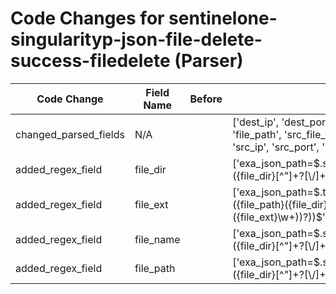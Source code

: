 # Code Changes for sentinelone-singularityp-json-file-delete-success-filedelete (Parser)

| Code Change | Field Name | Before | After |
|-------------|------------|--------|-------|
| changed_parsed_fields | N/A |  | ['dest_ip', 'dest_port', 'domain', 'file_dir', 'file_ext', 'file_name', 'file_path', 'src_file_dir', 'src_file_ext', 'src_file_name', 'src_file_path', 'src_ip', 'src_port', 'user'] |
| added_regex_field | file_dir |  | ['exa_json_path=$.sourceProcessInfo.filePath,exa_regex=^(({file_path}({file_dir}[^"]+?[\\\/]+)({file_name}[^"\\\/]+(\.([a-zA-Z]+))))|({=file_dir}[^"]+))', 'exa_json_path=$.targetProcessInfo.tgtFilePath,exa_regex=({file_path}({file_dir}[^"]+[\\\/]+)?({file_name}[^\\\/"]+?(\.({file_ext}\w+))?))$'] |
| added_regex_field | file_ext |  | ['exa_json_path=$.targetProcessInfo.tgtFilePath,exa_regex=({file_path}({file_dir}[^"]+[\\\/]+)?({file_name}[^\\\/"]+?(\.({file_ext}\w+))?))$'] |
| added_regex_field | file_name |  | ['exa_json_path=$.sourceProcessInfo.filePath,exa_regex=^(({file_path}({file_dir}[^"]+?[\\\/]+)({file_name}[^"\\\/]+(\.([a-zA-Z]+))))|({=file_dir}[^"]+))', 'exa_json_path=$.targetProcessInfo.tgtFilePath,exa_regex=({file_path}({file_dir}[^"]+[\\\/]+)?({file_name}[^\\\/"]+?(\.({file_ext}\w+))?))$'] |
| added_regex_field | file_path |  | ['exa_json_path=$.sourceProcessInfo.filePath,exa_regex=^(({file_path}({file_dir}[^"]+?[\\\/]+)({file_name}[^"\\\/]+(\.([a-zA-Z]+))))|({=file_dir}[^"]+))', 'exa_json_path=$.targetProcessInfo.tgtFilePath,exa_regex=({file_path}({file_dir}[^"]+[\\\/]+)?({file_name}[^\\\/"]+?(\.({file_ext}\w+))?))$'] |